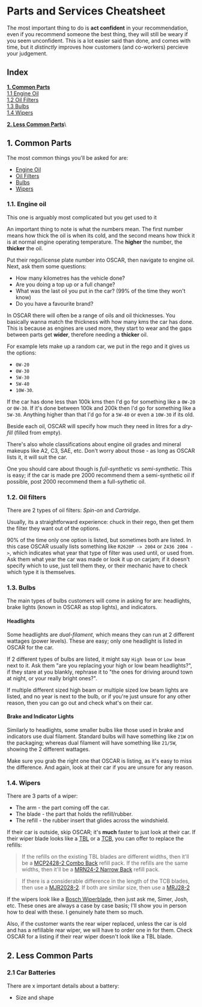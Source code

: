 # Parts and Services Cheatsheet
The most important thing to do is **act confident** in your recommendation, even if you recommend someone the best thing, they will still be weary if you seem unconfident. This is a lot easier said than done, and comes with time, but it *distinctly* improves how customers (and co-workers) percieve your judgement.

## Index
[**1. Common Parts**](#1-common-parts)\
[1.1 Engine Oil](#11-engine-oil)\
[1.2 Oil Filters](#12-oil-filters)\
[1.3 Bulbs](#13-bulbs)\
[1.4 Wipers](#14-wipers)

[**2. Less Common Parts**](#2-less-common-parts)\

## 1. Common Parts
The most common things you'll be asked for are:
- [Engine Oil](#11-engine-oil)
- [Oil Filters](#12-oil-filters)
- [Bulbs](#13-bulbs)
- [Wipers](#14-wipers)

### 1.1. Engine oil 
This one is arguably most complicated but you get used to it

An important thing to note is what the numbers mean. The first number means how thick the oil is when its cold, and the second means how thick it is at normal engine operating temperature. The **higher** the number, the **thicker** the oil.

Put their rego/license plate number into OSCAR, then navigate to engine oil. Next, ask them some questions:
- How many kilometres has the vehicle done?
- Are you doing a top up or a full change?
- What was the last oil you put in the car? (99% of the time they won't know)
- Do you have a favourite brand?

In OSCAR there will often be a range of oils and oil thicknesses. You basically wanna match the thickness with how many kms the car has done. This is because as engines are used more, they start to wear and the gaps between parts get **wider**, therefore needing a **thicker** oil.

For example lets make up a random car, we put in the rego and it gives us the options: 
- `0W-20`
- `0W-30`
- `5W-30`
- `5W-40`
- `10W-30`.

If the car has done less than 100k kms then I'd go for something like a `0W-20` or `0W-30`. If it's done between 100k and 200k then I'd go for something like a `5W-30`. Anything higher than that I'd go for a `5W-40` or even a `10W-30` if its old.

Beside each oil, OSCAR will specify how much they need in litres for a *dry-fill* (filled from empty).

There's also whole classifications about engine oil grades and mineral makeups like A2, C3, SAE, etc. Don't worry about those - as long as OSCAR lists it, it will suit the car. 

One you should care about though is *full-synthetic* vs *semi-synthetic*. This is easy; if the car is made pre 2000 recommend them a semi-synthetic oil if possible, post 2000 recommend them a full-sythetic oil.

### 1.2. Oil filters
There are 2 types of oil filters: *Spin-on* and *Cartridge*. 

Usually, its a straightforward experience: chuck in their rego, then get them the filter they want out of the options.

90% of the time only one option is listed, but sometimes both are listed. In this case OSCAR usually lists something like `R2620P -> 2004` or `Z436 2004 ->`, which indicates what year that type of filter was used until, or used from. Ask them what year the car was made or look it up on carjam; if it doesn't specify which to use, just tell them they, or their mechanic have to check which type it is themselves.

### 1.3. Bulbs
The main types of bulbs customers will come in asking for are: headlights, brake lights (known in OSCAR as stop lights), and indicators.

#### Headlights
Some headlights are *dual-filament*, which means they can run at 2 different wattages (power levels). These are easy; only one headlight is listed in OSCAR for the car.

If 2 different types of bulbs are listed, it might say `High beam` or `Low beam` next to it. Ask them "are you replacing your high or low beam headlights?", if they stare at you blankly, rephrase it to "the ones for driving around town at night, or your really bright ones?".

If multiple different sized high beam or multiple sized low beam lights are listed, and no year is next to the bulb, or if you're just unsure for any other reason, then you can go out and check what's on their car.

#### Brake and Indicator Lights
Similarly to headlights, some smaller bulbs like those used in brake and indicators use dual filament. Standard bulbs will have something like `21W` on the packaging; whereas dual filament will have something like `21/5W`, showing the 2 different wattages. 

Make sure you grab the right one that OSCAR is listing, as it's easy to miss the difference. And again, look at their car if you are unsure for any reason.

### 1.4. Wipers
There are 3 parts of a wiper:
- The arm - the part coming off the car.
- The blade - the part that holds the refill/rubber.
- The refill - the rubber insert that glides across the windshield.

If their car is outside, skip OSCAR; it's **much** faster to just look at their car. If their wiper blade looks like a [TBL](https://www.supercheapauto.co.nz/p/tridon-tridon-wiper-blade-560mm-22-single---tbl22/213395.html) or a [TCB](https://www.supercheapauto.co.nz/p/tridon-tridon-curveblade-wiper-550mm-22-single---tcb22/343383.html#q=tcb&lang=en_NZ&start=2), you can offer to replace the refills: 

> If the refills on the existing TBL blades are different widths, then it'll be a [MCP2428-2 Combo Back](https://www.supercheapauto.co.nz/p/tridon-tridon-wiper-refills---metal-rail-combo-back-suits-6.5mm-and-7.5mm-mcp2428-2/213382.html#q=wiper%2Brefil&lang=en_NZ&start=5) refill pack. If the refills are the same widths, then it'll be a [MRN24-2 Narrow Back](https://www.supercheapauto.co.nz/p/tridon-tridon-wiper-refills---metal-rail-narrow-back-suits-6.5mm-mrn24-2/213378.html#q=wiper%2Brefil&lang=en_NZ&start=2) refill pack.

> If there is a considerable difference in the length of the TCB blades, then use a [MJR2028-2](https://www.supercheapauto.co.nz/p/tridon-tridon-wiper-refills---metal-rail-wide-back-suits-8.5mm-mrj2028-2/213383.html). If both are similar size, then use a [MRJ28-2](https://www.supercheapauto.co.nz/p/tridon-tridon-wiper-refills---rubber-8.5mm-28-2-pack---mrj28-2/602541.html)

If the wipers look like a [Bosch Wiperblade](https://www.supercheapauto.co.nz/p/bosch-bosch-aerotwin-wiper-blade-600mm-24-single---ap600u/562315.html#q=bosch%2Bwipers&lang=en_NZ&start=3), then just ask me, Simer, Josh, etc. These ones are always a case by case basis; I'll show you in person how to deal with these. I genuinely hate them so much.

Also, if the customer wants the rear wiper replaced, unless the car is old and has a refillable rear wiper, we will have to order one in for them. Check OSCAR for a listing if their rear wiper doesn't look like a TBL blade.

## 2. Less Common Parts

### 2.1 Car Batteries

There are x important details about a battery:
- Size and shape